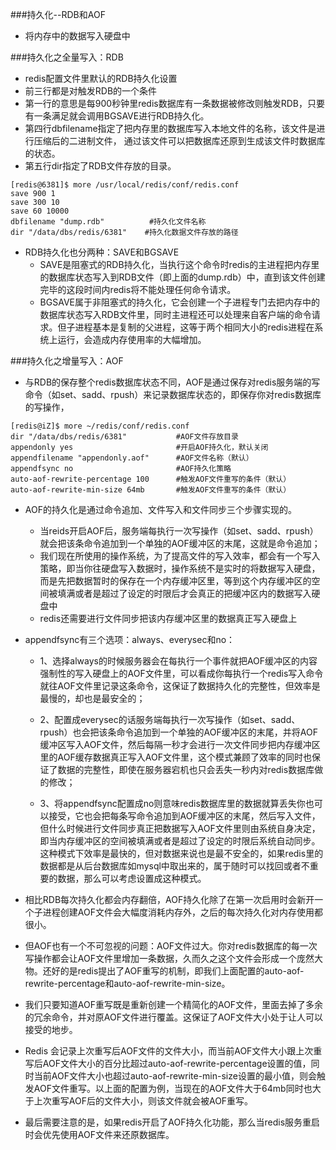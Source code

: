 ###持久化--RDB和AOF
- 将内存中的数据写入硬盘中

###持久化之全量写入：RDB
- redis配置文件里默认的RDB持久化设置
- 前三行都是对触发RDB的一个条件
- 第一行的意思是每900秒钟里redis数据库有一条数据被修改则触发RDB，只要有一条满足就会调用BGSAVE进行RDB持久化。
- 第四行dbfilename指定了把内存里的数据库写入本地文件的名称，该文件是进行压缩后的二进制文件，
通过该文件可以把数据库还原到生成该文件时数据库的状态。
- 第五行dir指定了RDB文件存放的目录。
```aidl
[redis@6381]$ more /usr/local/redis/conf/redis.conf 
save 900 1
save 300 10
save 60 10000
dbfilename "dump.rdb"          #持久化文件名称
dir "/data/dbs/redis/6381"    #持久化数据文件存放的路径
```

- RDB持久化也分两种：SAVE和BGSAVE
    - SAVE是阻塞式的RDB持久化，当执行这个命令时redis的主进程把内存里的数据库状态写入到RDB文件（即上面的dump.rdb）中，直到该文件创建完毕的这段时间内redis将不能处理任何命令请求。
    - BGSAVE属于非阻塞式的持久化，它会创建一个子进程专门去把内存中的数据库状态写入RDB文件里，同时主进程还可以处理来自客户端的命令请求。但子进程基本是复制的父进程，这等于两个相同大小的redis进程在系统上运行，会造成内存使用率的大幅增加。
    
###持久化之增量写入：AOF
- 与RDB的保存整个redis数据库状态不同，AOF是通过保存对redis服务端的写命令（如set、sadd、rpush）来记录数据库状态的，即保存你对redis数据库的写操作，
```aidl
[redis@iZ]$ more ~/redis/conf/redis.conf
dir "/data/dbs/redis/6381"           #AOF文件存放目录
appendonly yes                       #开启AOF持久化，默认关闭
appendfilename "appendonly.aof"      #AOF文件名称（默认）
appendfsync no                       #AOF持久化策略
auto-aof-rewrite-percentage 100      #触发AOF文件重写的条件（默认）
auto-aof-rewrite-min-size 64mb       #触发AOF文件重写的条件（默认）
```
- AOF的持久化是通过命令追加、文件写入和文件同步三个步骤实现的。
    - 当reids开启AOF后，服务端每执行一次写操作（如set、sadd、rpush）就会把该条命令追加到一个单独的AOF缓冲区的末尾，这就是命令追加；
    - 我们现在所使用的操作系统，为了提高文件的写入效率，都会有一个写入策略，即当你往硬盘写入数据时，操作系统不是实时的将数据写入硬盘，而是先把数据暂时的保存在一个内存缓冲区里，等到这个内存缓冲区的空间被填满或者是超过了设定的时限后才会真正的把缓冲区内的数据写入硬盘中
    - redis还需要进行文件同步把该内存缓冲区里的数据真正写入硬盘上

-   appendfsync有三个选项：always、everysec和no：
      
      - 1、选择always的时候服务器会在每执行一个事件就把AOF缓冲区的内容强制性的写入硬盘上的AOF文件里，可以看成你每执行一个redis写入命令就往AOF文件里记录这条命令，这保证了数据持久化的完整性，但效率是最慢的，却也是最安全的；
      
      - 2、配置成everysec的话服务端每执行一次写操作（如set、sadd、rpush）也会把该条命令追加到一个单独的AOF缓冲区的末尾，并将AOF缓冲区写入AOF文件，然后每隔一秒才会进行一次文件同步把内存缓冲区里的AOF缓存数据真正写入AOF文件里，这个模式兼顾了效率的同时也保证了数据的完整性，即使在服务器宕机也只会丢失一秒内对redis数据库做的修改；
      
      - 3、将appendfsync配置成no则意味redis数据库里的数据就算丢失你也可以接受，它也会把每条写命令追加到AOF缓冲区的末尾，然后写入文件，但什么时候进行文件同步真正把数据写入AOF文件里则由系统自身决定，即当内存缓冲区的空间被填满或者是超过了设定的时限后系统自动同步。这种模式下效率是最快的，但对数据来说也是最不安全的，如果redis里的数据都是从后台数据库如mysql中取出来的，属于随时可以找回或者不重要的数据，那么可以考虑设置成这种模式。

- 相比RDB每次持久化都会内存翻倍，AOF持久化除了在第一次启用时会新开一个子进程创建AOF文件会大幅度消耗内存外，之后的每次持久化对内存使用都很小。

- 但AOF也有一个不可忽视的问题：AOF文件过大。你对redis数据库的每一次写操作都会让AOF文件里增加一条数据，久而久之这个文件会形成一个庞然大物。还好的是redis提出了AOF重写的机制，即我们上面配置的auto-aof-rewrite-percentage和auto-aof-rewrite-min-size。

- 我们只要知道AOF重写既是重新创建一个精简化的AOF文件，里面去掉了多余的冗余命令，并对原AOF文件进行覆盖。这保证了AOF文件大小处于让人可以接受的地步。

- Redis 会记录上次重写后AOF文件的文件大小，而当前AOF文件大小跟上次重写后AOF文件大小的百分比超过auto-aof-rewrite-percentage设置的值，同时当前AOF文件大小也超过auto-aof-rewrite-min-size设置的最小值，则会触发AOF文件重写。以上面的配置为例，当现在的AOF文件大于64mb同时也大于上次重写AOF后的文件大小，则该文件就会被AOF重写。

- 最后需要注意的是，如果redis开启了AOF持久化功能，那么当redis服务重启时会优先使用AOF文件来还原数据库。
